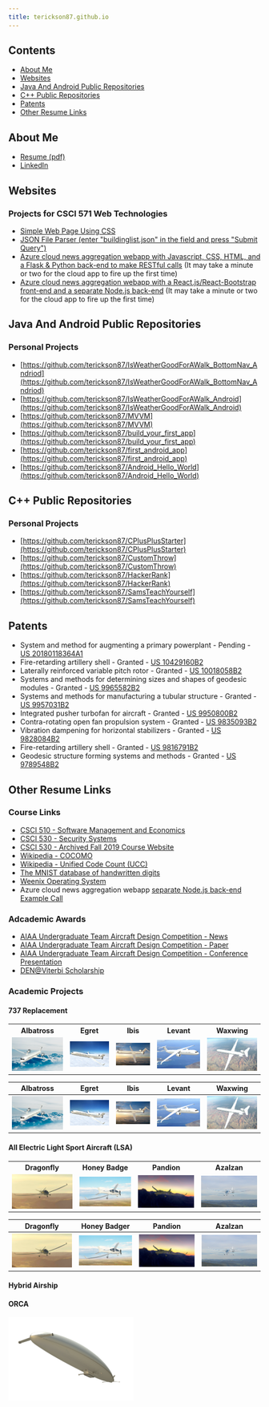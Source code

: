 ```yaml
---
title: terickson87.github.io
---
```


## Contents
* [About Me](#about-me)
* [Websites](#websites)
* [Java And Android Public Repositories](#java-and-android-public-repositories)
* [C++ Public Repositories](#c-public-repositories)
* [Patents](#patents)
* [Other Resume Links](#other-resume-links)

## About Me
* <a href="Resume - Todd Erickson - Public.pdf" target="_blank">Resume (pdf)</a>
* [LinkedIn](https://www.linkedin.com/in/todd-w-erickson/)

## Websites

### Projects for CSCI 571 Web Technologies
* [Simple Web Page Using CSS](http://twericks.freevar.com/eao9K5lyP2-HW3/5dxohXgWKO-Home.html)
* [JSON File Parser (enter "buildinglist.json" in the field and press "Submit Query")](http://twericks.freevar.com/J9HRhBNZsM-HW4/48wUPzCAsf-HW4.html)
* [Azure cloud news aggregation webapp with Javascript, CSS, HTML, and a Flask & Python back-end to make RESTful calls](https://twericks-az-flask-app.azurewebsites.net/index.html) (It may take a minute or two for the cloud app to fire up the first time)
* [Azure cloud news aggregation webapp with a React.js/React-Bootstrap front-end and a separate Node.js back-end](https://twericksazreactnewsapp.z22.web.core.windows.net/) (It may take a minute or two for the cloud app to fire up the first time)

## Java And Android Public Repositories

### Personal Projects
* [https://github.com/terickson87/IsWeatherGoodForAWalk_BottomNav_Andriod](https://github.com/terickson87/IsWeatherGoodForAWalk_BottomNav_Andriod)
* [https://github.com/terickson87/IsWeatherGoodForAWalk_Android](https://github.com/terickson87/IsWeatherGoodForAWalk_Android)
* [https://github.com/terickson87/MVVM](https://github.com/terickson87/MVVM)
* [https://github.com/terickson87/build_your_first_app](https://github.com/terickson87/build_your_first_app)
* [https://github.com/terickson87/first_android_app](https://github.com/terickson87/first_android_app)
* [https://github.com/terickson87/Android_Hello_World](https://github.com/terickson87/Android_Hello_World)

## C++ Public Repositories

### Personal Projects
* [https://github.com/terickson87/CPlusPlusStarter](https://github.com/terickson87/CPlusPlusStarter)
* [https://github.com/terickson87/CustomThrow](https://github.com/terickson87/CustomThrow)
* [https://github.com/terickson87/HackerRank](https://github.com/terickson87/HackerRank)
* [https://github.com/terickson87/SamsTeachYourself](https://github.com/terickson87/SamsTeachYourself)

## Patents
* System and method for augmenting a primary powerplant - Pending - [US 20180118364A1](https://patents.google.com/patent/US20180118364A1/en)
* Fire-retarding artillery shell - Granted - [US 10429160B2](https://patents.google.com/patent/US10429160B2/en)
* Laterally reinforced variable pitch rotor - Granted - [US 10018058B2](https://patents.google.com/patent/US10018058B2/en)
* Systems and methods for determining sizes and shapes of geodesic modules - Granted - [US 9965582B2](https://patents.google.com/patent/US9965582B2/en)
* Systems and methods for manufacturing a tubular structure - Granted - [US 9957031B2](https://patents.google.com/patent/US9957031B2/en)
* Integrated pusher turbofan for aircraft - Granted - [US 9950800B2](https://patents.google.com/patent/US9950800B2/en)
* Contra-rotating open fan propulsion system - Granted - [US 9835093B2](https://patents.google.com/patent/US9835093B2/en)
* Vibration dampening for horizontal stabilizers - Granted - [US 9828084B2](https://patents.google.com/patent/US9828084B2/en)
* Fire-retarding artillery shell - Granted - [US 9816791B2](https://patents.google.com/patent/US9816791B2)
* Geodesic structure forming systems and methods - Granted - [US 9789548B2](https://patents.google.com/patent/US9789548B2)

## Other Resume Links

### Course Links
* [CSCI 510 - Software Management and Economics](https://classes.usc.edu/term-20203/course/csci-510/)
* [CSCI 530 - Security Systems](https://classes.usc.edu/term-20203/course/csci-530/)
* [CSCI 530 - Archived Fall 2019 Course Website](https://web.archive.org/web/20200702170703/http:/csclass.info/USC/CSCI530/F19/)
* [Wikipedia - COCOMO](https://en.wikipedia.org/wiki/COCOMO)
* [Wikipedia - Unified Code Count (UCC)](https://en.wikipedia.org/wiki/Unified_Code_Count_(UCC))
* [The MNIST database of handwritten digits](http://yann.lecun.com/exdb/mnist/)
* [Weenix Operating System](https://github.com/brown-cs1690/handout/wiki)
* Azure cloud news aggregation webapp [separate Node.js back-end Example Call](https://twericks-az-nodejs-newsapp.azurewebsites.net/gaurdian/home)

### Adcademic Awards
* [AIAA Undergraduate Team Aircraft Design Competition - News](https://viterbi.usc.edu/news/news/2010/viterbi-student-team.htm)
* [AIAA Undergraduate Team Aircraft Design Competition - Paper](https://issuu.com/sina_golshany/docs/aiaa_team_aircraft_design_paper_for)
* [AIAA Undergraduate Team Aircraft Design Competition - Conference Presentation](https://issuu.com/sina_golshany/docs/egret_presentationpdf)
* [DEN@Viterbi Scholarship](https://viterbigradadmission.usc.edu/denviterbi-scholarship/)

### Academic Projects

#### 737 Replacement
<table>
  <th>Albatross</th>
  <th>Egret</th>
  <th>Ibis</th>
  <th>Levant</th>
  <th>Waxwing</th>
  <tr>
    <td><a href="https://issuu.com/sina_golshany/docs/albatross_complete_proposal"><img width="250" src="projects/Albatross.png"></a></td>
    <td><a href="https://issuu.com/sina_golshany/docs/egret_complete_proposal"><img width="250" src="projects/Egret.png"></a></td>
    <td><a href=""><img width="250" src="projects/Ibis.png"></a></td>
    <td><a href="https://issuu.com/sina_golshany/docs/levant_complete_proposal"><img width="250" src="projects/Levant.png"></a></td>
    <td><a href="https://issuu.com/sina_golshany/docs/waxwing_complete_proposal"><img width="250" src="projects/Waxwing.png"></a></td>
  </tr>
</table>


Albatross | Egret | Ibis | Levant | Waxwing
--------- | --------- | --------- | --------- | ---------
<a href="https://issuu.com/sina_golshany/docs/albatross_complete_proposal"><img width="250" src="projects/Albatross.png"></a> | <a href="https://issuu.com/sina_golshany/docs/egret_complete_proposal"><img width="250" src="projects/Egret.png"></a> | <a href=""><img width="250" src="projects/Ibis.png"></a> | <a href="https://issuu.com/sina_golshany/docs/levant_complete_proposal"><img width="250" src="projects/Levant.png"></a> | <a href="https://issuu.com/sina_golshany/docs/waxwing_complete_proposal"><img width="250" src="projects/Waxwing.png"></a>

#### All Electric Light Sport Aircraft (LSA)
<table>
  <th>Dragonfly</th>
  <th>Honey Badge</th>
  <th>Pandion</th>
  <th>Azalzan</th>
  <tr>
    <td><a href="https://issuu.com/sina_golshany/docs/dragonfly_with_foldouts__reduced_si"><img width="250" src="projects/Dragonfly.png"></a></td>
    <td><a href="https://issuu.com/sina_golshany/docs/honey_badger_with_foldouts__reduced"><img width="250" src="projects/Honey Badger.png"></a></td>
    <td><a href="https://issuu.com/sina_golshany/docs/pandion_with_foldouts"><img width="250" src="projects/Pandion.png"></a></td>
    <td><a href="https://issuu.com/sina_golshany/docs/azalzan_with_foldouts"><img width="250" src="projects/Azalzan.png"></a></td>
  </tr>
</table>

Dragonfly | Honey Badger | Pandion | Azalzan
--------- | --------- | --------- | ---------
<a href="https://issuu.com/sina_golshany/docs/dragonfly_with_foldouts__reduced_si"><img width="250" src="projects/Dragonfly.png"></a> | <a href="https://issuu.com/sina_golshany/docs/honey_badger_with_foldouts__reduced"><img width="250" src="projects/Honey Badger.png"></a> | <a href="https://issuu.com/sina_golshany/docs/pandion_with_foldouts"><img width="250" src="projects/Pandion.png"></a> | <a href="https://issuu.com/sina_golshany/docs/azalzan_with_foldouts"><img width="250" src="projects/Azalzan.png"></a>

#### Hybrid Airship
#### ORCA
<a href="projects/ORCA FINAL.pdf"><img width="250" src="projects/ORCA.png"></a>
